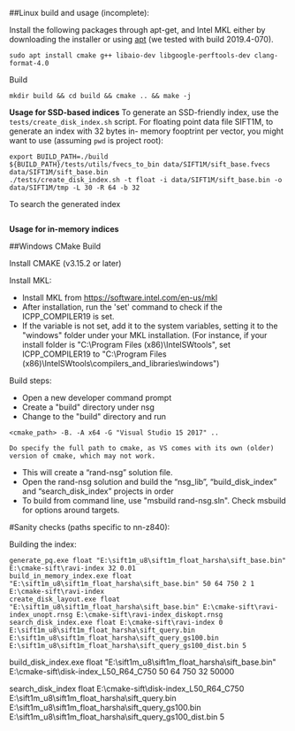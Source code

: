 ##Linux build and usage (incomplete):

Install the following packages through apt-get, and Intel MKL either by downloading the installer or using [apt](https://software.intel.com/en-us/articles/installing-intel-free-libs-and-python-apt-repo) (we tested with build 2019.4-070).
```
sudo apt install cmake g++ libaio-dev libgoogle-perftools-dev clang-format-4.0
```

Build
```
mkdir build && cd build && cmake .. && make -j 
```

**Usage for SSD-based indices**
To generate an SSD-friendly index, use the `tests/create_disk_index.sh` script. 
For floating point data file SIFT1M, to generate an index with 32 bytes in-
memory fooptrint per vector, you might want to use (assuming `pwd` is project root):
```
export BUILD_PATH=./build
${BUILD_PATH}/tests/utils/fvecs_to_bin data/SIFT1M/sift_base.fvecs data/SIFT1M/sift_base.bin
./tests/create_disk_index.sh -t float -i data/SIFT1M/sift_base.bin -o data/SIFT1M/tmp -L 30 -R 64 -b 32
```

To search the generated index
```
```

**Usage for in-memory indices**



##Windows CMake Build

Install CMAKE (v3.15.2 or later)

Install MKL:
-	Install MKL from https://software.intel.com/en-us/mkl
-	After installation, run the 'set' command to check if the ICPP_COMPILER19 is set. 
- 	If the variable is not set, add it to the system variables, setting it to the "windows" folder under your MKL installation.
	(For instance, if your install folder is "C:\Program Files (x86)\IntelSWtools", set ICPP_COMPILER19 to "C:\Program Files (x86)\IntelSWtools\compilers_and_libraries\windows")

Build steps:
-	Open a new developer command prompt
-	Create a "build" directory under nsg
-	Change to the "build" directory and run  
```
<cmake_path> -B. -A x64 -G "Visual Studio 15 2017" ..
```
	Do specify the full path to cmake, as VS comes with its own (older) version of cmake, which may not work.
-	This will create a “rand-nsg” solution file.
-	Open the rand-nsg solution and build the “nsg_lib”, “build_disk_index” and “search_disk_index” projects in order
-	To build from command line, use "msbuild rand-nsg.sln". Check msbuild for options around targets.

#Sanity checks (paths specific to nn-z840): 

Building the index:
```
generate_pq.exe float "E:\sift1m_u8\sift1m_float_harsha\sift_base.bin" E:\cmake-sift\ravi-index 32 0.01
build_in_memory_index.exe float "E:\sift1m_u8\sift1m_float_harsha\sift_base.bin" 50 64 750 2 1 E:\cmake-sift\ravi-index
create_disk_layout.exe float "E:\sift1m_u8\sift1m_float_harsha\sift_base.bin" E:\cmake-sift\ravi-index_unopt.rnsg E:\cmake-sift\ravi-index_diskopt.rnsg
search_disk_index.exe float E:\cmake-sift\ravi-index 0 E:\sift1m_u8\sift1m_float_harsha\sift_query.bin E:\sift1m_u8\sift1m_float_harsha\sift_query_gs100.bin E:\sift1m_u8\sift1m_float_harsha\sift_query_gs100_dist.bin 5
```


build_disk_index.exe float "E:\sift1m_u8\sift1m_float_harsha\sift_base.bin" E:\cmake-sift\disk-index_L50_R64_C750 50 64 750 32 50000

search_disk_index float E:\cmake-sift\disk-index_L50_R64_C750 E:\sift1m_u8\sift1m_float_harsha\sift_query.bin E:\sift1m_u8\sift1m_float_harsha\sift_query_gs100.bin E:\sift1m_u8\sift1m_float_harsha\sift_query_gs100_dist.bin 5



